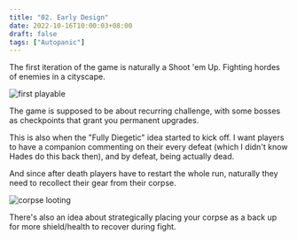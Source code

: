 ```yaml
---
title: "02. Early Design"
date: 2022-10-16T10:00:03+08:00
draft: false
tags: ["Autopanic"]
---
```


The first iteration of the game is naturally a Shoot 'em Up. Fighting hordes of enemies in a cityscape.

![first playable](/images/posts/autopanic-devlog/0002/1.png)

The game is supposed to be about recurring challenge, with some bosses as checkpoints that grant you permanent upgrades.

This is also when the "Fully Diegetic" idea started to kick off. I want players to have a companion commenting on their every defeat (which I didn't know Hades do this back then), and by defeat, being actually dead.

And since after death players have to restart the whole run, naturally they need to recollect their gear from their corpse.

![corpse looting](/images/posts/autopanic-devlog/0002/2.png "A bit souls-like vibe maybe?")

There's also an idea about strategically placing your corpse as a back up for more shield/health to recover during fight.

